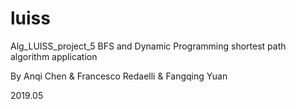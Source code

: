 # luiss
Alg_LUISS_project_5
BFS and Dynamic Programming shortest path algorithm application

By Anqi Chen & Francesco Redaelli & Fangqing Yuan

2019.05
